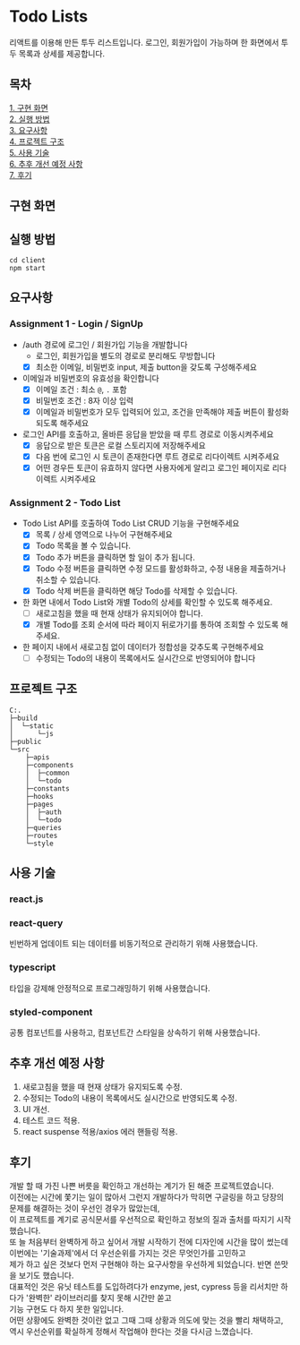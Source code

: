 # Todo Lists
리액트를 이용해 만든 투두 리스트입니다. 로그인, 회원가입이 가능하며 한 화면에서 투두 목록과 상세를 제공합니다.
## 목차
[1. 구현 화면](#구현-화면)  
[2. 실행 방법](#실행-방법)  
[3. 요구사항](#요구-사항)  
[4. 프로젝트 구조](#프로젝트-구조)  
[5. 사용 기술](#사용-기술)  
[6. 추후 개선 예정 사항](#추후-개선-예정-사항)  
[7. 후기](#)

## 구현 화면

## 실행 방법
```
cd client
npm start
```

## 요구사항
### Assignment 1 - Login / SignUp
- /auth 경로에 로그인 / 회원가입 기능을 개발합니다
  - 로그인, 회원가입을 별도의 경로로 분리해도 무방합니다
  - [x] 최소한 이메일, 비밀번호 input, 제출 button을 갖도록 구성해주세요
- 이메일과 비밀번호의 유효성을 확인합니다
  - [x] 이메일 조건 : 최소 `@`, `.` 포함
  - [x] 비밀번호 조건 : 8자 이상 입력
  - [x] 이메일과 비밀번호가 모두 입력되어 있고, 조건을 만족해야 제출 버튼이 활성화 되도록 해주세요
- 로그인 API를 호출하고, 올바른 응답을 받았을 때 루트 경로로 이동시켜주세요
  - [x] 응답으로 받은 토큰은 로컬 스토리지에 저장해주세요
  - [x] 다음 번에 로그인 시 토큰이 존재한다면 루트 경로로 리다이렉트 시켜주세요
  - [x] 어떤 경우든 토큰이 유효하지 않다면 사용자에게 알리고 로그인 페이지로 리다이렉트 시켜주세요

### Assignment 2 - Todo List
- Todo List API를 호출하여 Todo List CRUD 기능을 구현해주세요
  - [x] 목록 / 상세 영역으로 나누어 구현해주세요
  - [x] Todo 목록을 볼 수 있습니다.
  - [x] Todo 추가 버튼을 클릭하면 할 일이 추가 됩니다.
  - [x] Todo 수정 버튼을 클릭하면 수정 모드를 활성화하고, 수정 내용을 제출하거나 취소할 수 있습니다.
  - [x] Todo 삭제 버튼을 클릭하면 해당 Todo를 삭제할 수 있습니다.
- 한 화면 내에서 Todo List와 개별 Todo의 상세를 확인할 수 있도록 해주세요.
  - [ ] 새로고침을 했을 때 현재 상태가 유지되어야 합니다.
  - [x] 개별 Todo를 조회 순서에 따라 페이지 뒤로가기를 통하여 조회할 수 있도록 해주세요.
- 한 페이지 내에서 새로고침 없이 데이터가 정합성을 갖추도록 구현해주세요
  - [ ] 수정되는 Todo의 내용이 목록에서도 실시간으로 반영되어야 합니다

## 프로젝트 구조
```
C:.
├─build
│  └─static
│      └─js
├─public
└─src
    ├─apis
    ├─components
    │  ├─common
    │  └─todo
    ├─constants
    ├─hooks
    ├─pages
    │  ├─auth
    │  └─todo
    ├─queries
    ├─routes
    └─style
```

## 사용 기술
### react.js
### react-query
빈번하게 업데이트 되는 데이터를 비동기적으로 관리하기 위해 사용했습니다.
### typescript 
타입을 강제해 안정적으로 프로그래밍하기 위해 사용했습니다.
### styled-component
공통 컴포넌트를 사용하고, 컴포넌트간 스타일을 상속하기 위해 사용했습니다.
  
## 추후 개선 예정 사항
1. 새로고침을 했을 때 현재 상태가 유지되도록 수정.
2. 수정되는 Todo의 내용이 목록에서도 실시간으로 반영되도록 수정.
3. UI 개선.
4. 테스트 코드 적용.
5. react suspense 적용/axios 에러 핸들링 적용.

## 후기
개발 할 때 가진 나쁜 버릇을 확인하고 개선하는 계기가 된 해준 프로젝트였습니다.  
이전에는 시간에 쫓기는 일이 많아서 그런지 개발하다가 막히면 구글링을 하고 당장의 문제를 해결하는 것이 우선인 경우가 많았는데,  
이 프로젝트를 계기로 공식문서를 우선적으로 확인하고 정보의 질과 출처를 따지기 시작했습니다.  
또 늘 처음부터 완벽하게 하고 싶어서 개발 시작하기 전에 디자인에 시간을 많이 썼는데 이번에는 '기술과제'에서 더 우선순위를 가지는 것은 무엇인가를 고민하고  
제가 하고 싶은 것보다 먼저 구현해야 하는 요구사항을 우선하게 되었습니다.
반면 쓴맛을 보기도 했습니다.  
대표적인 것은 유닛 테스트를 도입하려다가 enzyme, jest, cypress 등을 리서치만 하다가 '완벽한' 라이브러리를 찾지 못해 시간만 쏟고  
기능 구현도 다 하지 못한 일입니다.  
어떤 상황에도 완벽한 것이란 없고 그때 그때 상황과 의도에 맞는 것을 빨리 채택하고, 역시 우선순위를 확실하게 정해서 작업해야 한다는 것을 다시금 느꼈습니다.

